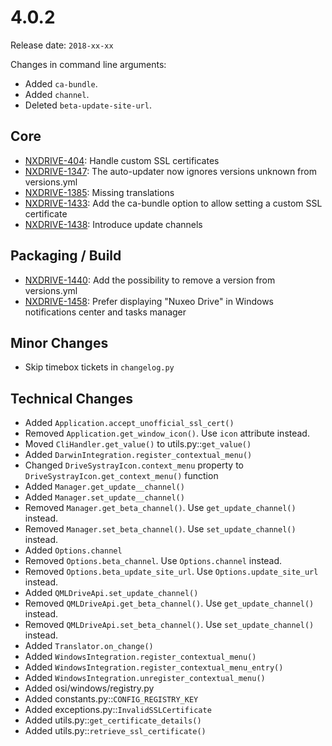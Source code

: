 # 4.0.2

Release date: `2018-xx-xx`

Changes in command line arguments:

- Added `ca-bundle`.
- Added `channel`.
- Deleted `beta-update-site-url`.

## Core

- [NXDRIVE-404](https://jira.nuxeo.com/browse/NXDRIVE-404): Handle custom SSL certificates
- [NXDRIVE-1347](https://jira.nuxeo.com/browse/NXDRIVE-1347): The auto-updater now ignores versions unknown from versions.yml
- [NXDRIVE-1385](https://jira.nuxeo.com/browse/NXDRIVE-1385): Missing translations
- [NXDRIVE-1433](https://jira.nuxeo.com/browse/NXDRIVE-1433): Add the ca-bundle option to allow setting a custom SSL certificate
- [NXDRIVE-1438](https://jira.nuxeo.com/browse/NXDRIVE-1438): Introduce update channels

## Packaging / Build

- [NXDRIVE-1440](https://jira.nuxeo.com/browse/NXDRIVE-1440): Add the possibility to remove a version from versions.yml
- [NXDRIVE-1458](https://jira.nuxeo.com/browse/NXDRIVE-1458): Prefer displaying "Nuxeo Drive" in Windows notifications center and tasks manager

## Minor Changes

- Skip timebox tickets in `changelog.py`

## Technical Changes

- Added `Application.accept_unofficial_ssl_cert()`
- Removed `Application.get_window_icon()`. Use `icon` attribute instead.
- Moved `CliHandler.get_value()` to utils.py::`get_value()`
- Added `DarwinIntegration.register_contextual_menu()`
- Changed `DriveSystrayIcon.context_menu` property to `DriveSystrayIcon.get_context_menu()` function
- Added `Manager.get_update__channel()`
- Added `Manager.set_update__channel()`
- Removed `Manager.get_beta_channel()`. Use `get_update_channel()` instead.
- Removed `Manager.set_beta_channel()`. Use `set_update_channel()` instead.
- Added `Options.channel`
- Removed `Options.beta_channel`. Use `Options.channel` instead.
- Removed `Options.beta_update_site_url`. Use `Options.update_site_url` instead.
- Added `QMLDriveApi.set_update_channel()`
- Removed `QMLDriveApi.get_beta_channel()`. Use `get_update_channel()` instead.
- Removed `QMLDriveApi.set_beta_channel()`. Use `set_update_channel()` instead.
- Added `Translator.on_change()`
- Added `WindowsIntegration.register_contextual_menu()`
- Added `WindowsIntegration.register_contextual_menu_entry()`
- Added `WindowsIntegration.unregister_contextual_menu()`
- Added osi/windows/registry.py
- Added constants.py::`CONFIG_REGISTRY_KEY`
- Added exceptions.py::`InvalidSSLCertificate`
- Added utils.py::`get_certificate_details()`
- Added utils.py::`retrieve_ssl_certificate()`
